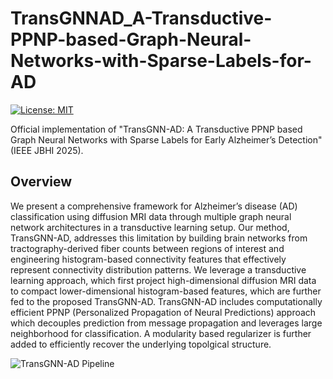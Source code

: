 # TransGNNAD_A-Transductive-PPNP-based-Graph-Neural-Networks-with-Sparse-Labels-for-AD

[![License: MIT](https://img.shields.io/badge/License-MIT-yellow.svg)](https://opensource.org/licenses/MIT)

Official implementation of "TransGNN-AD: A Transductive PPNP based Graph Neural Networks with Sparse Labels for Early Alzheimer’s Detection" (IEEE JBHI 2025).

## Overview

We present a comprehensive framework for Alzheimer’s disease (AD) classification using diffusion MRI data through multiple graph neural network architectures in a transductive learning setup. Our method, TransGNN-AD, addresses this limitation by building brain networks from tractography-derived fiber counts between regions of interest and engineering histogram-based connectivity features that effectively represent connectivity distribution patterns.  We leverage a transductive learning approach, which first project high-dimensional diffusion MRI data to compact lower-dimensional histogram-based features, which are further fed to the proposed TransGNN-AD. TransGNN-AD includes computationally efficient PPNP (Personalized Propagation of Neural Predictions) approach which decouples prediction from message propagation and leverages large neighborhood for classification.  A modularity based regularizer is further added to efficiently recover the underlying topolgical structure.

![TransGNN-AD Pipeline](images/BMVC_Flowchart_bg.png)
